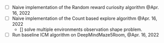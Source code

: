 
- [ ] Naive implementation of the Random reward curiosity algorithm @Apr. 16, 2022
- [ ] Naive implementation of the Count based explore algorithm @Apr. 16, 2022
  - [] solve multiple environments observation shape problem. 
- [ ] Run baseline ICM algorithm on DeepMindMaze5Room, @Apr. 16, 2022
